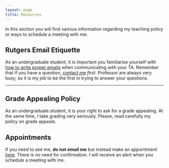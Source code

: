 ```yaml
---
layout: page
title: Resources
---
```


<p class="lead">
In this section you will find various information regarding my teaching policy or ways to schedule a meeting with me.
</p>




## Rutgers Email Etiquette
As an undergraduate student, it is important you familiarize yourself with [how to write proper emails](http://uhr.rutgers.edu/sites/default/files/userfiles/RU_Toolkit-E-mail_Etiquette.pdf) when communicating with your TA. Remember that if you have a question, [contact me](mailto:hector.bahamonde@rutgers.edu) *first*. Professor are always very busy, so it is my job to be the first in trying to answer your questions.

---

## Grade Appealing Policy
As an undergraduate student, it is your right to ask for a grade appealing. At the same time, I take grading very seriously. Please, read carefully my policy on grade appeals.

## Appointments
If you need to see me, **do not email me** but instead make an appointment <a href="https://calendly.com/bahamonde/officehours" target="_blank">here</a>. There is *no* need for confirmation. I will receive an alert when you schedule a meeting with me.


